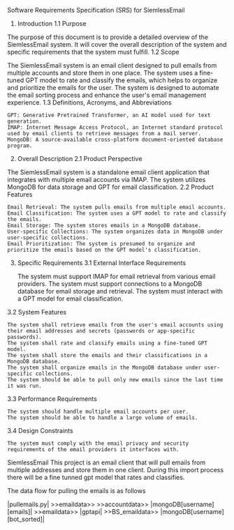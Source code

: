 Software Requirements Specification (SRS) for SiemlessEmail
1. Introduction
1.1 Purpose

The purpose of this document is to provide a detailed overview of the SiemlessEmail system. It will cover the overall description of the system and specific requirements that the system must fulfill.
1.2 Scope

The SiemlessEmail system is an email client designed to pull emails from multiple accounts and store them in one place. The system uses a fine-tuned GPT model to rate and classify the emails, which helps to organize and prioritize the emails for the user. The system is designed to automate the email sorting process and enhance the user's email management experience.
1.3 Definitions, Acronyms, and Abbreviations

    GPT: Generative Pretrained Transformer, an AI model used for text generation.
    IMAP: Internet Message Access Protocol, an Internet standard protocol used by email clients to retrieve messages from a mail server.
    MongoDB: A source-available cross-platform document-oriented database program.

2. Overall Description
2.1 Product Perspective

The SiemlessEmail system is a standalone email client application that integrates with multiple email accounts via IMAP. The system utilizes MongoDB for data storage and GPT for email classification.
2.2 Product Features

    Email Retrieval: The system pulls emails from multiple email accounts.
    Email Classification: The system uses a GPT model to rate and classify the emails.
    Email Storage: The system stores emails in a MongoDB database.
    User-specific Collections: The system organizes data in MongoDB under user-specific collections.
    Email Prioritization: The system is presumed to organize and prioritize the emails based on the GPT model's classification.

3. Specific Requirements
3.1 External Interface Requirements

    The system must support IMAP for email retrieval from various email providers.
    The system must support connections to a MongoDB database for email storage and retrieval.
    The system must interact with a GPT model for email classification.

3.2 System Features

    The system shall retrieve emails from the user's email accounts using their email addresses and secrets (passwords or app-specific passwords).
    The system shall rate and classify emails using a fine-tuned GPT model.
    The system shall store the emails and their classifications in a MongoDB database.
    The system shall organize emails in the MongoDB database under user-specific collections.
    The system should be able to pull only new emails since the last time it was run.

3.3 Performance Requirements

    The system should handle multiple email accounts per user.
    The system should be able to handle a large volume of emails.

3.4 Design Constraints

    The system must comply with the email privacy and security requirements of the email providers it interfaces with. 




SiemlessEmail
This project is an email client that will pull emails from multiple addresses and store them in one client. During this import process there will be a fine tunned gpt model that rates and classifies.


The data flow for pulling the emails is as follows

|pullemails.py| >>emaildata>> >>accountdata>> |mongoDB[username][emails]| >>emaildata>> |gptapi| >>BS_emaildata>> |mongoDB[username][bot_sorted]|

